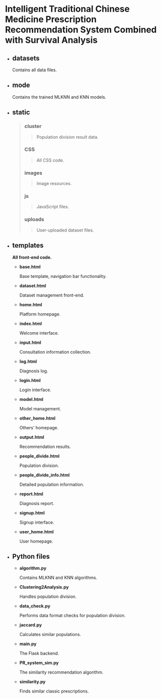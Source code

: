# Intelligent Traditional Chinese Medicine Prescription Recommendation System Combined with Survival Analysis

- ## datasets

  Contains all data files.

- ## mode

  Contains the trained MLKNN and KNN models.

- ## static

  > ### **cluster**
  >
  > > Population division result data.
  >
  > ### **CSS**
  >
  > > All CSS code.
  >
  > ### **images**
  >
  > > Image resources.
  >
  > ### **js**
  >
  > > JavaScript files.
  >
  > ### **uploads**
  >
  > > User-uploaded dataset files.

- ## templates

  **All front-end code.**

  - **base.html**

    Base template, navigation bar functionality.

  - **dataset.html**

    Dataset management front-end.

  - **home.html**

    Platform homepage.

  - **index.html**

    Welcome interface.

  - **input.html**

    Consultation information collection.

  - **log.html**

    Diagnosis log.

  - **login.html**

    Login interface.

  - **model.html**

    Model management.

  - **other_home.html**

    Others' homepage.

  - **output.html**

    Recommendation results.

  - **people_divide.html**

    Population division.

  - **people_divide_info.html**

    Detailed population information.

  - **report.html**

    Diagnosis report.

  - **signup.html**

    Signup interface.

  - **user_home.html**

    User homepage.

- ## Python files

  - **algorithm.py**

    Contains MLKNN and KNN algorithms.

  - **Clustering2Analysis.py**

    Handles population division.

  - **data_check.py**

    Performs data format checks for population division.

  - **jaccard.py**

    Calculates similar populations.

  - **main.py**

    The Flask backend.

  - **PR_system_sim.py**

    The similarity recommendation algorithm.

  - **similarity.py**

    Finds similar classic prescriptions.
